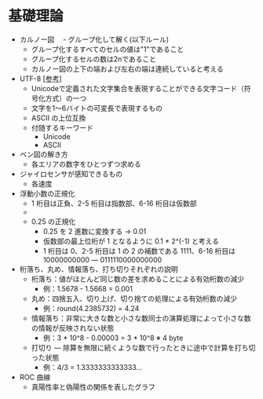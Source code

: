 # 基礎理論
- カルノー図
　- グループ化して解く(以下ルール)
    - グループ化するすべてのセルの値は"1"であること
    - グループ化するセルの数は2nであること
    - カルノー図の上下の端および左右の端は連続していると考える
- UTF-8 [[参考](https://e-words.jp/w/UTF-8.html)]
    - Unicodeで定義された文字集合を表現することができる文字コード（符号化方式）の一つ
    - 文字を1～6バイトの可変長で表現するもの
    - ASCII の上位互換
    - 付随するキーワード
        - Unicode
        - ASCII
- ベン図の解き方
    - 各エリアの数字をひとつずつ求める
- ジャイロセンサが感知できるもの
    - 各速度
- 浮動小数の正規化
    * 1 桁目は正負、2-5 桁目は指数部、6-16 桁目は仮数部
    * 
    * 0.25 の正規化
        - 0.25 を 2 進数に変換する → 0.01
        - 仮数部の最上位桁が 1 となるように 0.1 * 2^(-1) と考える
        - 1 桁目は 0、2-5 桁目は 1 の 2 の補数である 1111、6-16 桁目は 10000000000
        ― 0111110000000000
- 桁落ち、丸め、情報落ち、打ち切りそれぞれの説明
    - 桁落ち：値がほとんど同じ数の差を求めることによる有効桁数の減少
        - 例：1.5678 - 1.5668 = 0.001
    - 丸め：四捨五入、切り上げ、切り捨ての処理による有効桁数の減少
        - 例：round(4.2385732) = 4.24
    - 情報落ち：非常に大きな数と小さな数同士の演算処理によって小さな数の情報が反映されない状態
        - 例：3 * 10^8 - 0.00003 = 3 * 10^8 ※ 4 byte
    - 打切り
        ― 除算を無限に続くような数で行ったときに途中で計算を打ち切った状態
        - 例：4/3 = 1.3333333333333...
- ROC 曲線
    - 真陽性率と偽陽性の関係を表したグラフ

